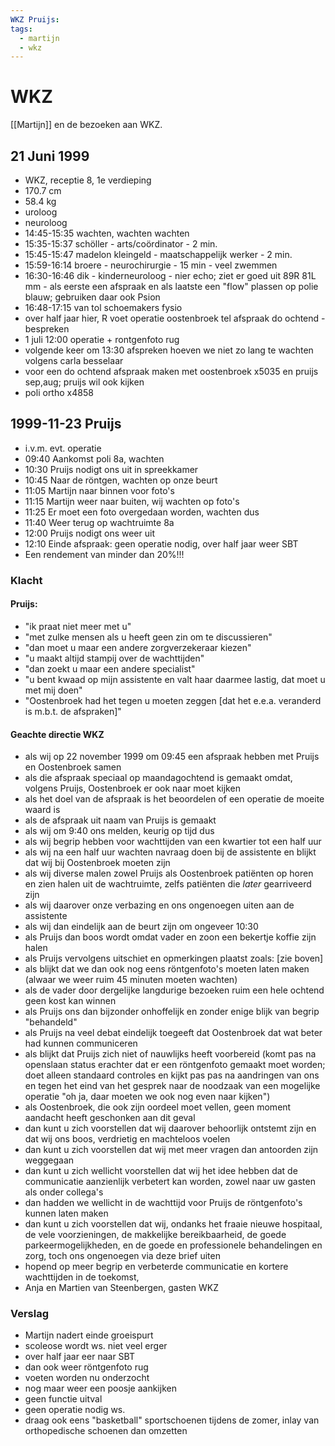 ```yaml
---
WKZ Pruijs: 
tags:
  - martijn
  - wkz
---
```

# WKZ
[[Martijn]] en de bezoeken aan WKZ.
## 21 Juni 1999
- WKZ, receptie 8, 1e verdieping
- 170.7 cm
- 58.4 kg
- uroloog
- neuroloog
- 14:45-15:35 wachten, wachten wachten
- 15:35-15:37 schöller - arts/coördinator - 2 min.
- 15:45-15:47 madelon kleingeld - maatschappelijk werker - 2 min.
- 15:59-16:14 broere - neurochirurgie - 15 min - veel zwemmen 
- 16:30-16:46 dik - kinderneuroloog - nier echo; ziet er goed uit 89R 81L mm - als eerste een afspraak en als laatste een "flow" plassen op polie blauw; gebruiken daar ook Psion
- 16:48-17:15 van tol schoemakers fysio
- over half jaar hier, R voet operatie oostenbroek tel afspraak do ochtend - bespreken
- 1 juli 12:00 operatie + rontgenfoto rug
- volgende keer om 13:30 afspreken hoeven we niet zo lang te wachten volgens carla besselaar
- voor een do ochtend afspraak maken met oostenbroek x5035 en pruijs sep,aug; pruijs wil ook kijken
- poli ortho x4858
## 1999-11-23 Pruijs
- i.v.m. evt. operatie
- 09:40 Aankomst poli 8a, wachten
- 10:30 Pruijs nodigt ons uit in spreekkamer
- 10:45 Naar de röntgen, wachten op onze beurt
- 11:05 Martijn naar binnen voor foto's
- 11:15 Martijn weer naar buiten, wij wachten op foto's
- 11:25 Er moet een foto overgedaan worden, wachten dus
- 11:40 Weer terug op wachtruimte 8a
- 12:00 Pruijs nodigt ons weer uit
- 12:10 Einde afspraak: geen operatie nodig, over half jaar weer SBT
- Een rendement van minder dan 20%!!!
### Klacht

#### Pruijs:
- "ik praat niet meer met u"
- "met zulke mensen als u heeft geen zin om te discussieren"
- "dan moet u maar een andere zorgverzekeraar kiezen"
- "u maakt altijd stampij over de wachttijden"
- "dan zoekt u maar een andere specialist"
- "u bent  kwaad op mijn assistente en valt haar daarmee lastig, dat moet u met mij doen"
- "Oostenbroek had het tegen u moeten zeggen [dat het e.e.a. veranderd is m.b.t. de afspraken]"
#### Geachte directie WKZ
- als wij op 22 november 1999 om 09:45 een afspraak hebben met Pruijs en Oostenbroek samen
- als die afspraak speciaal op maandagochtend is gemaakt omdat, volgens Pruijs, Oostenbroek er ook naar moet kijken
- als het doel van de afspraak is het beoordelen of een operatie de moeite waard is
- als de afspraak uit naam van Pruijs is gemaakt
- als wij om 9:40 ons melden, keurig op tijd dus
- als wij begrip hebben voor wachttijden van een kwartier tot een half uur
- als wij na een half uur wachten navraag doen bij de assistente en blijkt dat wij bij Oostenbroek moeten zijn
- als wij diverse malen zowel Pruijs als Oostenbroek patiënten op horen en zien halen uit de wachtruimte, zelfs patiënten die <span style="font-style:italic;">later</span> gearriveerd zijn
- als wij daarover onze verbazing en ons ongenoegen uiten aan de assistente
- als wij dan eindelijk aan de beurt zijn om ongeveer 10:30
- als Pruijs dan boos wordt omdat vader en zoon een bekertje koffie zijn halen
- als Pruijs vervolgens uitschiet en opmerkingen plaatst zoals: [zie boven]
- als blijkt dat we dan ook nog eens röntgenfoto's moeten laten maken (alwaar we weer ruim 45 minuten moeten wachten)
- als de vader door dergelijke langdurige bezoeken ruim een hele ochtend geen kost kan winnen
- als Pruijs ons dan bijzonder onhoffelijk en zonder enige blijk van begrip "behandeld"
- als Pruijs na veel debat eindelijk toegeeft dat Oostenbroek dat wat beter had kunnen communiceren
- als blijkt dat Pruijs zich niet of nauwlijks heeft voorbereid (komt pas na openslaan status erachter dat er een röntgenfoto gemaakt moet worden; doet alleen standaard controles en kijkt pas pas na aandringen van ons en tegen het eind van het gesprek naar de noodzaak van een mogelijke operatie "oh ja, daar moeten we ook nog even naar kijken")
- als Oostenbroek, die ook zijn oordeel moet vellen, geen moment aandacht heeft geschonken aan dit geval
- dan kunt u zich voorstellen dat wij daarover behoorlijk ontstemt zijn en dat wij ons boos, verdrietig en machteloos voelen
- dan kunt u zich voorstellen dat wij met meer vragen dan antoorden zijn weggegaan
- dan kunt u zich wellicht voorstellen dat wij het idee hebben dat de communicatie aanzienlijk verbetert kan worden, zowel naar uw gasten als onder collega's
- dan hadden we wellicht in de wachttijd voor Pruijs de röntgenfoto's kunnen laten maken
- dan kunt u zich voorstellen dat wij, ondanks het fraaie nieuwe hospitaal, de vele voorzieningen, de makkelijke bereikbaarheid, de goede parkeermogelijkheden, en de goede en professionele behandelingen en zorg, toch ons ongenoegen via deze brief uiten
- hopend op meer begrip en verbeterde communicatie en kortere wachttijden in de toekomst,
- Anja en Martien van Steenbergen, gasten WKZ
### Verslag
- Martijn nadert einde groeispurt
- scoleose wordt ws. niet veel erger
- over half jaar eer naar SBT
- dan ook weer röntgenfoto rug
- voeten worden nu onderzocht
- nog maar weer een poosje aankijken
- geen functie uitval
- geen operatie nodig ws.
- draag ook eens "basketball" sportschoenen tijdens de zomer, inlay van orthopedische schoenen dan omzetten